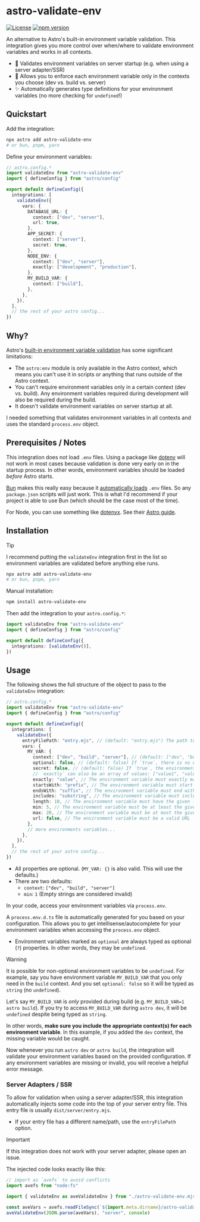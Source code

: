 # astro-validate-env

[![License](https://img.shields.io/badge/license-MIT-blue.svg)](LICENSE)
[![npm version](https://img.shields.io/npm/v/astro-validate-env.svg)](https://www.npmjs.com/package/astro-validate-env)

An alternative to Astro's built-in environment variable validation. This integration gives you more control over when/where to validate environment variables and works in all contexts.

- 🚀 Validates environment variables on server startup (e.g. when using a server adapter/SSR)
- 🎯 Allows you to enforce each environment variable only in the contexts you choose (dev vs. build vs. server)
- ✨ Automatically generates type definitions for your environment variables (no more checking for `undefined`!)

## Quickstart

Add the integration:

```sh
npx astro add astro-validate-env
# or bun, pnpm, yarn
```

Define your environment variables:

```ts
// astro.config.*
import validateEnv from "astro-validate-env"
import { defineConfig } from "astro/config"

export default defineConfig({
  integrations: [
    validateEnv({
      vars: {
        DATABASE_URL: {
          context: ["dev", "server"],
          url: true,
        },
        APP_SECRET: {
          context: ["server"],
          secret: true,
        },
        NODE_ENV: {
          context: ["dev", "server"],
          exactly: ["development", "production"],
        },
        MY_BUILD_VAR: {
          context: ["build"],
        },
      },
    }),
  ],
  // the rest of your astro config...
})
```

## Why?

Astro's [built-in environment variable validation](https://docs.astro.build/en/guides/environment-variables/#type-safe-environment-variables) has some significant limitations:

- The `astro:env` module is only available in the Astro context, which means you can't use it in scripts or anything that runs outside of the Astro context.
- You can't require environment variables only in a certain context (dev vs. build). Any environment variables required during development will also be required during the build.
- It doesn't validate environment variables on server startup at all.

I needed something that validates environment variables in all contexts and uses the standard `process.env` object.

## Prerequisites / Notes

This integration does not load `.env` files. Using a package like [dotenv](https://www.npmjs.com/package/dotenv) will not work in most cases because validation is done very early on in the startup process. In other words, environment variables should be loaded _before_ Astro starts.

[Bun](https://bun.sh) makes this really easy because it [automatically loads](https://bun.sh/docs/runtime/env#setting-environment-variables) `.env` files. So any `package.json` scripts will just work. This is what I'd recommend if your project is able to use Bun (which should be the case most of the time).

For Node, you can use something like [dotenvx](https://github.com/dotenvx/dotenvx). See their [Astro guide](https://dotenvx.com/docs/package-managers/npm#astro).

## Installation

> [!TIP]
> I recommend putting the `validateEnv` integration first in the list so environment variables are validated before anything else runs.

```sh
npx astro add astro-validate-env
# or bun, pnpm, yarn
```

Manual installation:

```sh
npm install astro-validate-env
```

Then add the integration to your `astro.config.*`:

```ts
import validateEnv from "astro-validate-env"
import { defineConfig } from "astro/config"

export default defineConfig({
  integrations: [validateEnv()],
})
```

## Usage

The following shows the full structure of the object to pass to the `validateEnv` integration:

```ts
// astro.config.*
import validateEnv from "astro-validate-env"
import { defineConfig } from "astro/config"

export default defineConfig({
  integrations: [
    validateEnv({
      entryFilePath: "entry.mjs", // (default: "entry.mjs") The path to your server entry file, relative to the `dist/server` directory. Only relevant when using a server adapter/SSR
      vars: {
        MY_VAR: {
          context: ["dev", "build", "server"], // (default: ["dev", "build", "server"]) The context(s) where the variable is needed
          optional: false, // (default: false) If `true`, there is no error if the environment variable is missing
          secret: false, // (default: false) If `true`, the environment variable value will never be printed in log output
          // `exactly` can also be an array of values: ["value1", "value2"]
          exactly: "value", // The environment variable must exactly match the given value (or if an array, one of the given values)
          startsWith: "prefix", // The environment variable must start with the given value
          endsWith: "suffix", // The environment variable must end with the given value
          includes: "substring", // The environment variable must include the given value
          length: 10, // The environment variable must have the given length
          min: 5, // The environment variable must be at least the given length
          max: 20, // The environment variable must be at most the given length
          url: false, // The environment variable must be a valid URL
        },
        // more environments variables...
      },
    }),
  ],
  // the rest of your astro config...
})
```

- All properties are optional. (`MY_VAR: {}` is also valid. This will use the defaults.)
- There are two defaults:
  - `context`: `["dev", "build", "server"]`
  - `min`: `1` (Empty strings are considered invalid)

In your code, access your environment variables via `process.env`.

A `process.env.d.ts` file is automatically generated for you based on your configuration. This allows you to get intellisense/autocomplete for your environment variables when accessing the `process.env` object.

- Environment variables marked as `optional` are always typed as optional (`?`) properties. In other words, they may be `undefined`.

> [!WARNING]
> It is possible for non-optional environment variables to be `undefined`. For example, say you have environment variable `MY_BUILD_VAR` that you only need in the `build` context. And you set `optional: false` so it will be typed as `string` (no `undefined`).
>
> Let's say `MY_BUILD_VAR` is _only_ provided during build (e.g. `MY_BUILD_VAR=1 astro build`). If you try to access `MY_BUILD_VAR` during `astro dev`, it will be `undefined` despite being typed as `string`.
>
> In other words, **make sure you include the appropriate context(s) for each environment variable**. In this example, if you added the `dev` context, the missing variable would be caught.

Now whenever you run `astro dev` or `astro build`, the integration will validate your environment variables based on the provided configuration. If any environment variables are missing or invalid, you will receive a helpful error message.

### Server Adapters / SSR

To allow for validation when using a server adapter/SSR, this integration automatically injects some code into the top of your server entry file. This entry file is usually `dist/server/entry.mjs`.

- If your entry file has a different name/path, use the `entryFilePath` option.

> [!IMPORTANT]
> If this integration does not work with your server adapter, please open an issue.

The injected code looks exactly like this:

```js
// import as `avefs` to avoid conflicts
import avefs from "node:fs"

import { validateEnv as aveValidateEnv } from "./astro-validate-env.mjs" // a copy of `src/validator.ts`

const aveVars = avefs.readFileSync(`${import.meta.dirname}/astro-validate-env.json`) // a serialized version of your `validateEnv` configuration
aveValidateEnv(JSON.parse(aveVars), "server", console)
```
